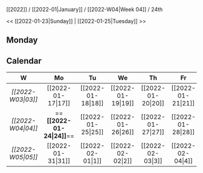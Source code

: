 [[2022]] / [[2022-01|January]] / [[2022-W04|Week 04]] / 24th

<<  [[2022-01-23|Sunday]]   |  [[2022-01-25|Tuesday]]  >>︎

## Monday

## Calendar
| W  | Mo | Tu | We | Th | Fr | Sa | Su |
|:--:|:--:|:--:|:--:|:--:|:--:|:--:|:--:|
| *[[2022-W03\|03]]* | [[2022-01-17\|17]] | [[2022-01-18\|18]] | [[2022-01-19\|19]] | [[2022-01-20\|20]] | [[2022-01-21\|21]] | [[2022-01-22\|22]] | [[2022-01-23\|23]] |
| *[[2022-W04\|04]]* | ==**[[2022-01-24\|24]]**== | [[2022-01-25\|25]] | [[2022-01-26\|26]] | [[2022-01-27\|27]] | [[2022-01-28\|28]] | [[2022-01-29\|29]] | [[2022-01-30\|30]] |
| *[[2022-W05\|05]]* | [[2022-01-31\|31]] | [[2022-02-01\|1]]  | [[2022-02-02\|2]]  | [[2022-02-03\|3]]  | [[2022-02-04\|4]]  | [[2022-02-05\|5]]  | [[2022-02-06\|6]]  |
